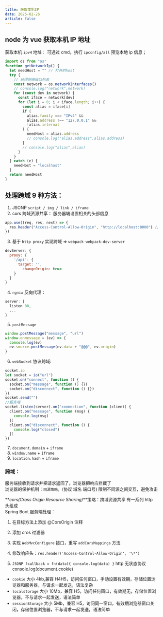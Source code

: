 ```yaml
---
title: 获取本机IP
date: 2025-02-26
article: false
---
```


## node 为 vue 获取本机 IP 地址

获取本机 `ipv4` 地址：
可通过 cmd，执行 `ipconfig/all` 预览本地 ip 信息；

```js
import os from "os"
function getNetworkIp() {
  let needHost = "" // 打开的host
  try {
    // 获得网络接口列表
    const network = os.networkInterfaces()
    // console.log("network",network)
    for (const dev in network) {
      const iface = network[dev]
      for (let i = 0; i < iface.length; i++) {
        const alias = iface[i]
        if (
          alias.family === "IPv4" &&
          alias.address !== "127.0.0.1" &&
          !alias.internal
        ) {
          needHost = alias.address
          // console.log("alias.address",alias.address)
        }
        // console.log("alias",alias)
      }
    }
  } catch (e) {
    needHost = "localhost"
  }
  return needHost
}
```

## 处理跨域 9 种方法：

1. JSONP
   `script / img / link / iframe`
2. cors 跨域资源共享： 服务器端设置相关的头部信息

```js
app.use((req, res, next) => {
  res.header("Access-Control-Allow-Origin", "http://localhost:8000") //设置 * 不能设置cookie
})
```

3. 基于 `http proxy` 实现跨域 => `webpack webpack-dev-server`

```js
devServer: {
  proxy: {
    '/api': {
      target: '',
        changeOrigin: true
    }
  }
}
```

4. `ngnix` 反向代理：

```js
server: {
  listen 80,
  ...
}
```

5. `postMessage`

```js
window.postMessage("message", "url")
window.onmessage = (ev) => {
  console.log(ev)
  ev.source.postMessage(ev.data + "@@@", ev.origin)
}
```

6. `webSocket` 协议跨域:

```js
socket.io
let socket = io("url")
socket.on("connect", function () {
  socket.on("message", function () {})
  socket.on("disconnect", function () {})
})
socket.send("")
//服务端
socket.listen(server).on("connection", function (client) {
  client.on("message", function (msg) {
    console.log(msg)
  })
  client.on("disconnect", function () {
    console.log("closed")
  })
})
```

7. `document.domain` + `iframe`
8. `window.name` + `iframe`
9. `location.hash` + `iframe`

### 跨域：

服务端接收到请求并把请求返回了，浏览器把响应拦截了  
浏览器的保护机制：`同源策略`，(协议 域名 端口号) 限制不同源之间交互，避免攻击

**_cors(Cross Origin Resource Sharing)_**策略：跨域资源共享 有一系列 http 头组成  
Spring Boot 服务端处理：

1. 在目标方法上添加 @CorsOrigin 注释
2. 添加 cros 过滤器
3. 实现 `WebMvcConfigure` 接口，重写 `addCorsMappings` 方法

4. 修改响应头：`res.header('Access-Control-Allow-Origin', '\*')`
5. `JSONP ?callback = fn(data){ console.log(data) }`
   http 无状态协议  
   console.log(document.cookie)

- `cookie` 大小 4kb,兼容 H4H5，访问任何窗口，手动设置有效期，存储位置浏览器和服务器，与请求一起发送，语法复杂
- `localstorage` 大小 10Mb，兼容 H5，访问任何窗口，有效期无，存储位置浏览器，不与请求一起发送，语法简单
- `sessionStorage` 大小 5Mb，兼容 H5，访问同一窗口，有效期浏览器窗口关闭，存储位置浏览器，不与请求一起发送，语法简单
